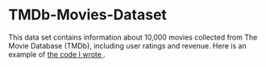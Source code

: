 # TMDb-Movies-Dataset
This data set contains information about 10,000 movies collected from The Movie Database (TMDb), including user ratings and revenue.
Here is an example of [the code I wrote ](https://github.com/AmgadAlansari/TMDb-Movies-Dataset/blob/main/Investigate_a_Dataset.md).
